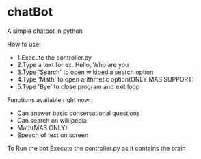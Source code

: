 # chatBot
A simple chatbot in python 


How to use:
- 1.Execute the controller.py
- 2.Type a text for ex. Hello, Who are you
- 3.Type 'Search' to open wikipedia search option
- 4.Type 'Math' to open arithmetic option(ONLY MAS SUPPORT)
- 5.Type 'Bye' to close program and exit loop
  
    


Functions available right now :
- Can answer basic consersational questions
- Can search on wikipedia
- Math(MAS ONLY)
- Speech of text on screen



To Run the bot Execute the controller.py as it contains the brain
